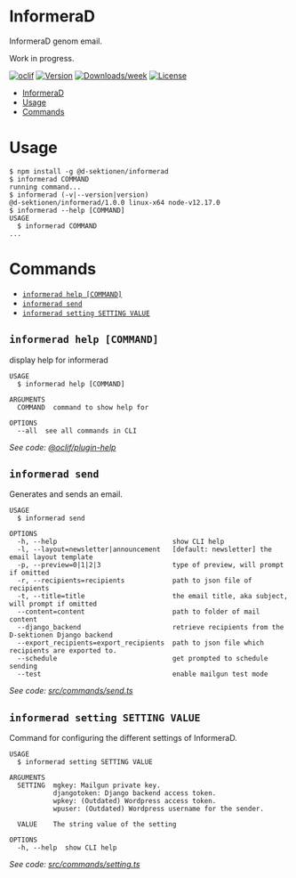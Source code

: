 # InformeraD

InformeraD genom email.

Work in progress.

[![oclif](https://img.shields.io/badge/cli-oclif-brightgreen.svg)](https://oclif.io)
[![Version](https://img.shields.io/npm/v/informerad.svg)](https://npmjs.org/package/informerad)
[![Downloads/week](https://img.shields.io/npm/dw/informerad.svg)](https://npmjs.org/package/informerad)
[![License](https://img.shields.io/npm/l/informerad.svg)](https://github.com/d-sektionen/informerad/blob/master/package.json)

<!-- toc -->
* [InformeraD](#informerad)
* [Usage](#usage)
* [Commands](#commands)
<!-- tocstop -->

# Usage

<!-- usage -->
```sh-session
$ npm install -g @d-sektionen/informerad
$ informerad COMMAND
running command...
$ informerad (-v|--version|version)
@d-sektionen/informerad/1.0.0 linux-x64 node-v12.17.0
$ informerad --help [COMMAND]
USAGE
  $ informerad COMMAND
...
```
<!-- usagestop -->

# Commands

<!-- commands -->
* [`informerad help [COMMAND]`](#informerad-help-command)
* [`informerad send`](#informerad-send)
* [`informerad setting SETTING VALUE`](#informerad-setting-setting-value)

## `informerad help [COMMAND]`

display help for informerad

```
USAGE
  $ informerad help [COMMAND]

ARGUMENTS
  COMMAND  command to show help for

OPTIONS
  --all  see all commands in CLI
```

_See code: [@oclif/plugin-help](https://github.com/oclif/plugin-help/blob/v2.2.3/src/commands/help.ts)_

## `informerad send`

Generates and sends an email.

```
USAGE
  $ informerad send

OPTIONS
  -h, --help                             show CLI help
  -l, --layout=newsletter|announcement   [default: newsletter] the email layout template
  -p, --preview=0|1|2|3                  type of preview, will prompt if omitted
  -r, --recipients=recipients            path to json file of recipients
  -t, --title=title                      the email title, aka subject, will prompt if omitted
  --content=content                      path to folder of mail content
  --django_backend                       retrieve recipients from the D-sektionen Django backend
  --export_recipients=export_recipients  path to json file which recipients are exported to.
  --schedule                             get prompted to schedule sending
  --test                                 enable mailgun test mode
```

_See code: [src/commands/send.ts](https://github.com/d-sektionen/informerad/blob/v1.0.0/src/commands/send.ts)_

## `informerad setting SETTING VALUE`

Command for configuring the different settings of InformeraD.

```
USAGE
  $ informerad setting SETTING VALUE

ARGUMENTS
  SETTING  mgkey: Mailgun private key.
           djangotoken: Django backend access token.
           wpkey: (Outdated) Wordpress access token.
           wpuser: (Outdated) Wordpress username for the sender.

  VALUE    The string value of the setting

OPTIONS
  -h, --help  show CLI help
```

_See code: [src/commands/setting.ts](https://github.com/d-sektionen/informerad/blob/v1.0.0/src/commands/setting.ts)_
<!-- commandsstop -->
